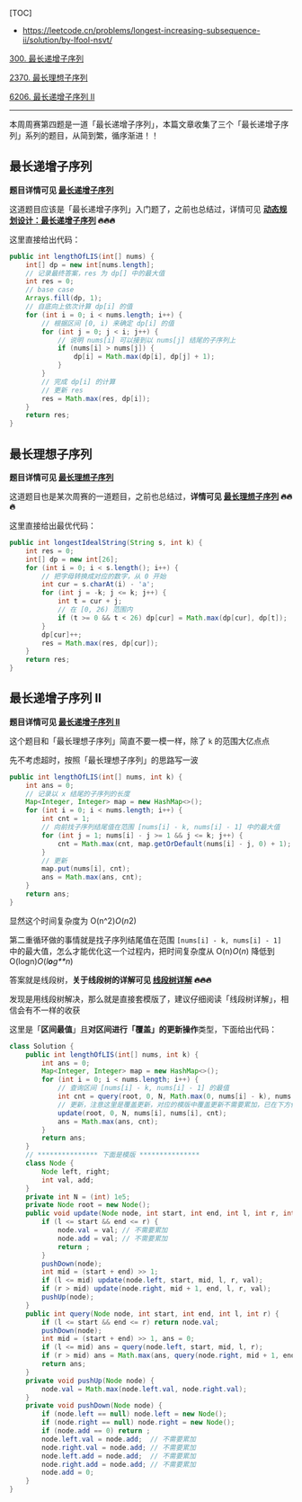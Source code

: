 [TOC]

- https://leetcode.cn/problems/longest-increasing-subsequence-ii/solution/by-lfool-nsvt/

[300. 最长递增子序列](https://leetcode.cn/problems/longest-increasing-subsequence/)

[2370. 最长理想子序列](https://leetcode.cn/problems/longest-ideal-subsequence/)

[6206. 最长递增子序列 II](https://leetcode.cn/problems/longest-increasing-subsequence-ii/)

------

本周周赛第四题是一道「最长递增子序列」，本篇文章收集了三个「最长递增子序列」系列的题目，从简到繁，循序渐进！！

## 最长递增子序列

**题目详情可见 [最长递增子序列](https://leetcode.cn/problems/longest-increasing-subsequence/)**

这道题目应该是「最长递增子序列」入门题了，之前也总结过，详情可见 **[动态规划设计：最长递增子序列](https://leetcode.cn/link/?target=https%3A%2F%2Flfool.github.io%2FLFool-Notes%2Falgorithm%2F动态规划设计：最长递增子序列.html) 🔥🔥🔥**

这里直接给出代码：

```java
public int lengthOfLIS(int[] nums) {
    int[] dp = new int[nums.length];
    // 记录最终答案，res 为 dp[] 中的最大值
    int res = 0;
    // base case
    Arrays.fill(dp, 1);
    // 自底向上依次计算 dp[i] 的值
    for (int i = 0; i < nums.length; i++) {
        // 根据区间 [0, i) 来确定 dp[i] 的值
        for (int j = 0; j < i; j++) {
            // 说明 nums[i] 可以接到以 nums[j] 结尾的子序列上
            if (nums[i] > nums[j]) {
                dp[i] = Math.max(dp[i], dp[j] + 1);
            }
        }
        // 完成 dp[i] 的计算
        // 更新 res
        res = Math.max(res, dp[i]);
    }
    return res;
}
```

## 最长理想子序列

**题目详情可见 [最长理想子序列](https://leetcode.cn/problems/longest-ideal-subsequence/)**

这道题目也是某次周赛的一道题目，之前也总结过，**详情可见 [最长理想子序列](https://leetcode.cn/problems/longest-ideal-subsequence/solution/by-lfool-afr2/) 🔥🔥🔥**

这里直接给出最优代码：

```java
public int longestIdealString(String s, int k) {
    int res = 0;
    int[] dp = new int[26];
    for (int i = 0; i < s.length(); i++) {
        // 把字母转换成对应的数字，从 0 开始
        int cur = s.charAt(i) - 'a';
        for (int j = -k; j <= k; j++) {
            int t = cur + j;
            // 在 [0, 26) 范围内
            if (t >= 0 && t < 26) dp[cur] = Math.max(dp[cur], dp[t]);
        }
        dp[cur]++;
        res = Math.max(res, dp[cur]);
    }
    return res;
}
```

## 最长递增子序列 II

**题目详情可见 [最长递增子序列 II](https://leetcode.cn/problems/longest-increasing-subsequence-ii/)**

这个题目和「最长理想子序列」简直不要一模一样，除了 `k` 的范围大亿点点

先不考虑超时，按照「最长理想子序列」的思路写一波

```java
public int lengthOfLIS(int[] nums, int k) {
    int ans = 0;
    // 记录以 x 结尾的子序列的长度
    Map<Integer, Integer> map = new HashMap<>();
    for (int i = 0; i < nums.length; i++) {
        int cnt = 1;
        // 向前找子序列结尾值在范围 [nums[i] - k, nums[i] - 1] 中的最大值 
        for (int j = 1; nums[i] - j >= 1 && j <= k; j++) {
            cnt = Math.max(cnt, map.getOrDefault(nums[i] - j, 0) + 1);
        }
        // 更新
        map.put(nums[i], cnt);
        ans = Math.max(ans, cnt);
    }
    return ans;
}
```

显然这个时间复杂度为 O(n^2)*O*(*n*2)

第二重循环做的事情就是找子序列结尾值在范围 `[nums[i] - k, nums[i] - 1] `中的最大值，怎么才能优化这一个过程内，把时间复杂度从 O(n)*O*(*n*) 降低到 O(logn)*O*(*l**o**g**n*)

答案就是线段树，**关于线段树的详解可见 [线段树详解](https://leetcode.cn/link/?target=https%3A%2F%2Flfool.github.io%2FLFool-Notes%2Falgorithm%2F线段树详解.html) 🔥🔥🔥**

发现是用线段树解决，那么就是直接套模版了，建议仔细阅读「线段树详解」，相信会有不一样的收获

这里是「**区间最值**」且**对区间进行「覆盖」的更新操作**类型，下面给出代码：

```java
class Solution {
    public int lengthOfLIS(int[] nums, int k) {
        int ans = 0;
        Map<Integer, Integer> map = new HashMap<>();
        for (int i = 0; i < nums.length; i++) {
            // 查询区间 [nums[i] - k, nums[i] - 1] 的最值
            int cnt = query(root, 0, N, Math.max(0, nums[i] - k), nums[i] - 1) + 1;
            // 更新，注意这里是覆盖更新，对应的模版中覆盖更新不需要累加，已在下方代码中标注
            update(root, 0, N, nums[i], nums[i], cnt);
            ans = Math.max(ans, cnt);
        }
        return ans;
    }
    // *************** 下面是模版 ***************
    class Node {
        Node left, right;
        int val, add;
    }
    private int N = (int) 1e5;
    private Node root = new Node();
    public void update(Node node, int start, int end, int l, int r, int val) {
        if (l <= start && end <= r) {
            node.val = val; // 不需要累加
            node.add = val; // 不需要累加
            return ;
        }
        pushDown(node);
        int mid = (start + end) >> 1;
        if (l <= mid) update(node.left, start, mid, l, r, val);
        if (r > mid) update(node.right, mid + 1, end, l, r, val);
        pushUp(node);
    }
    public int query(Node node, int start, int end, int l, int r) {
        if (l <= start && end <= r) return node.val;
        pushDown(node);
        int mid = (start + end) >> 1, ans = 0;
        if (l <= mid) ans = query(node.left, start, mid, l, r);
        if (r > mid) ans = Math.max(ans, query(node.right, mid + 1, end, l, r));
        return ans;
    }
    private void pushUp(Node node) {
        node.val = Math.max(node.left.val, node.right.val);
    }
    private void pushDown(Node node) {
        if (node.left == null) node.left = new Node();
        if (node.right == null) node.right = new Node();
        if (node.add == 0) return ;
        node.left.val = node.add;  // 不需要累加
        node.right.val = node.add; // 不需要累加
        node.left.add = node.add;  // 不需要累加
        node.right.add = node.add; // 不需要累加
        node.add = 0;
    }
}
```